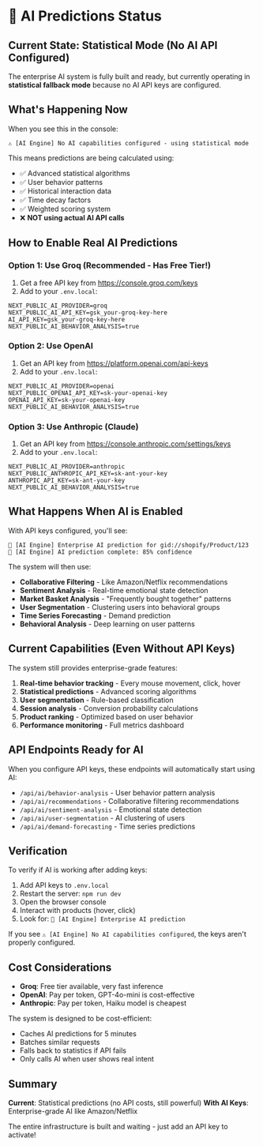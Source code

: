 # 🧠 AI Predictions Status

## Current State: **Statistical Mode** (No AI API Configured)

The enterprise AI system is fully built and ready, but currently operating in **statistical fallback mode** because no AI API keys are configured.

## What's Happening Now

When you see this in the console:
```
⚠️ [AI Engine] No AI capabilities configured - using statistical mode
```

This means predictions are being calculated using:
- ✅ Advanced statistical algorithms
- ✅ User behavior patterns
- ✅ Historical interaction data
- ✅ Time decay factors
- ✅ Weighted scoring system
- ❌ **NOT using actual AI API calls**

## How to Enable Real AI Predictions

### Option 1: Use Groq (Recommended - Has Free Tier!)
1. Get a free API key from https://console.groq.com/keys
2. Add to your `.env.local`:
```env
NEXT_PUBLIC_AI_PROVIDER=groq
NEXT_PUBLIC_AI_API_KEY=gsk_your-groq-key-here
AI_API_KEY=gsk_your-groq-key-here
NEXT_PUBLIC_AI_BEHAVIOR_ANALYSIS=true
```

### Option 2: Use OpenAI
1. Get an API key from https://platform.openai.com/api-keys
2. Add to your `.env.local`:
```env
NEXT_PUBLIC_AI_PROVIDER=openai
NEXT_PUBLIC_OPENAI_API_KEY=sk-your-openai-key
OPENAI_API_KEY=sk-your-openai-key
NEXT_PUBLIC_AI_BEHAVIOR_ANALYSIS=true
```

### Option 3: Use Anthropic (Claude)
1. Get an API key from https://console.anthropic.com/settings/keys
2. Add to your `.env.local`:
```env
NEXT_PUBLIC_AI_PROVIDER=anthropic
NEXT_PUBLIC_ANTHROPIC_API_KEY=sk-ant-your-key
ANTHROPIC_API_KEY=sk-ant-your-key
NEXT_PUBLIC_AI_BEHAVIOR_ANALYSIS=true
```

## What Happens When AI is Enabled

With API keys configured, you'll see:
```
🧠 [AI Engine] Enterprise AI prediction for gid://shopify/Product/123
🎯 [AI Engine] AI prediction complete: 85% confidence
```

The system will then use:
- **Collaborative Filtering** - Like Amazon/Netflix recommendations
- **Sentiment Analysis** - Real-time emotional state detection
- **Market Basket Analysis** - "Frequently bought together" patterns
- **User Segmentation** - Clustering users into behavioral groups
- **Time Series Forecasting** - Demand prediction
- **Behavioral Analysis** - Deep learning on user patterns

## Current Capabilities (Even Without API Keys)

The system still provides enterprise-grade features:
1. **Real-time behavior tracking** - Every mouse movement, click, hover
2. **Statistical predictions** - Advanced scoring algorithms
3. **User segmentation** - Rule-based classification
4. **Session analysis** - Conversion probability calculations
5. **Product ranking** - Optimized based on user behavior
6. **Performance monitoring** - Full metrics dashboard

## API Endpoints Ready for AI

When you configure API keys, these endpoints will automatically start using AI:
- `/api/ai/behavior-analysis` - User behavior pattern analysis
- `/api/ai/recommendations` - Collaborative filtering recommendations
- `/api/ai/sentiment-analysis` - Emotional state detection
- `/api/ai/user-segmentation` - AI clustering of users
- `/api/ai/demand-forecasting` - Time series predictions

## Verification

To verify if AI is working after adding keys:
1. Add API keys to `.env.local`
2. Restart the server: `npm run dev`
3. Open the browser console
4. Interact with products (hover, click)
5. Look for: `🧠 [AI Engine] Enterprise AI prediction`

If you see `⚠️ [AI Engine] No AI capabilities configured`, the keys aren't properly configured.

## Cost Considerations

- **Groq**: Free tier available, very fast inference
- **OpenAI**: Pay per token, GPT-4o-mini is cost-effective
- **Anthropic**: Pay per token, Haiku model is cheapest

The system is designed to be cost-efficient:
- Caches AI predictions for 5 minutes
- Batches similar requests
- Falls back to statistics if API fails
- Only calls AI when user shows real intent

## Summary

**Current**: Statistical predictions (no API costs, still powerful)
**With AI Keys**: Enterprise-grade AI like Amazon/Netflix

The entire infrastructure is built and waiting - just add an API key to activate!